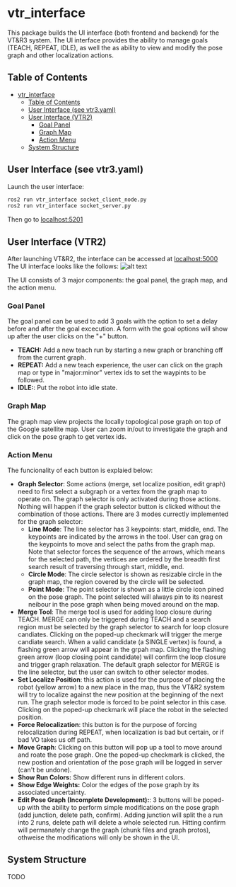 # vtr_interface

This package builds the UI interface (both frontend and backend) for the VT&R3 system.
The UI interface provides the ability to manage goals (TEACH, REPEAT, IDLE), as well the as ability to view and modify the pose graph and other localization actions.

## Table of Contents

- [vtr_interface](#vtr_interface)
  - [Table of Contents](#table-of-contents)
  - [User Interface (see vtr3.yaml)](#user-interface-see-vtr3yaml)
  - [User Interface (VTR2)](#user-interface-vtr2)
    - [Goal Panel](#goal-panel)
    - [Graph Map](#graph-map)
    - [Action Menu](#action-menu)
  - [System Structure](#system-structure)

## User Interface (see vtr3.yaml)

Launch the user interface:

```bash
ros2 run vtr_interface socket_client_node.py
ros2 run vtr_interface socket_server.py
```

Then go to [localhost:5201](http://localhost:5201)

## User Interface (VTR2)

After launching VT&R2, the interface can be accessed at [localhost:5000](http://localhost:5000)
The UI interface looks like the follows:
![alt text](https://github.com/utiasASRL/vtr2/blob/interface_tutorial/asrl__interface/UI.jpg)

The UI consists of 3 major components: the goal panel, the graph map, and the action menu.

### Goal Panel

The goal panel can be used to add 3 goals with the option to set a delay before and after the goal excecution. A form with the goal options will show up after the user clicks on the "+" button.

- **TEACH:** Add a new teach run by starting a new graph or branching off from the current graph.
- **REPEAT:** Add a new teach experience, the user can click on the graph map or type in "major:minor" vertex ids to set the waypints to be followed.
- **IDLE:**: Put the robot into idle state.

### Graph Map

The graph map view projects the locally topological pose graph on top of the Google satellite map. User can zoom in/out to investigate the graph and click on the pose graph to get vertex ids.

### Action Menu

The funcionality of each button is explaied below:

- **Graph Selector**: Some actions (merge, set localize position, edit graph) need to first select a subgraph or a vertex from the graph map to operate on. The graph selector is only activated during those actions. Nothing will happen if the graph selector button is clicked without the combination of those actions. There are 3 modes currectly implemented for the graph selector:
  - **Line Mode**: The line selector has 3 keypoints: start, middle, end. The keypoints are indicated by the arrows in the tool. User can grag on the keypoints to move and select the paths from the graph map. Note that selector forces the sequence of the arrows, which means for the selected path, the vertices are ordered by the breadth first search result of traversing through start, middle, end.
  - **Circle Mode**: The circle selector is shown as resizable circle in the graph map, the region covered by the circle will be selected.
  - **Point Mode**: The point selector is shown as a little circle icon pined on the pose graph. The point selected will always pin to its nearest neibour in the pose graph when being moved around on the map.
- **Merge Tool**: The merge tool is used for adding loop closure during TEACH. MERGE can only be triggered during TEACH and a search region must be selected by the graph selector to search for loop closure candiates. Clicking on the poped-up checkmark will trigger the merge candiate search. When a valid candidate (a SINGLE vertex) is found, a flashing green arrow will appear in the grpah map. Clicking the flashing green arrow (loop closing point candidate) will confirm the loop closure and trigger graph relaxation. The default graph selector for MERGE is the line selector, but the user can switch to other selector modes.
- **Set Localize Position**: this action is used for the purpose of placing the robot (yellow arrow) to a new place in the map, thus the VT&R2 system will try to localize against the new position at the beginning of the next run. The graph selector mode is forced to be point selector in this case. Clicking on the poped-up checkmark will place the robot in the selected position.
- **Force Relocalization**: this button is for the purpose of forcing relocalization during REPEAT, when localization is bad but certain, or if bad VO takes us off path.
- **Move Graph**: Clicking on this button will pop up a tool to move around and roate the pose graph. One the poped-up checkmark is clicked, the new postion and orientation of the pose graph will be logged in server (can't be undone).
- **Show Run Colors:** Show different runs in different colors.
- **Show Edge Weights:** Color the edges of the pose graph by its associated uncertainty.
- **Edit Pose Graph (Incomplete Development):**: 3 buttons will be poped-up with the ability to perform simple modifications on the pose graph (add junction, delete path, confirm). Adding junction will split the a run into 2 runs, delete path will delete a whole selected run. Hitting confirm will permanately change the graph (chunk files and graph protos), othweise the modifications will only be shown in the UI.

## System Structure

TODO

